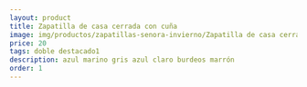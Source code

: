 ```yaml
---
layout: product
title: Zapatilla de casa cerrada con cuña
image: img/productos/zapatillas-senora-invierno/Zapatilla de casa cerrada con cuña=20=doble destacado1=azul marino gris azul claro burdeos marrón.webp
price: 20
tags: doble destacado1
description: azul marino gris azul claro burdeos marrón
order: 1
---
```

